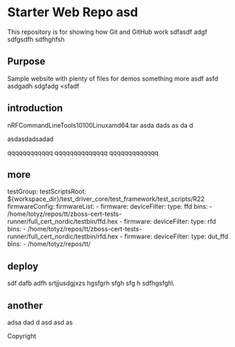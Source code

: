 # Starter Web Repo asd

This repository is for showing how Git and GitHub work
sdfasdf
adgf
sdfgsdfh
sdfhghfsh


## Purpose

Sample website with plenty of files for demos
something more
asdf
asfd
asdgadh sdgfadg <sfadf 

## introduction

nRFCommandLineTools10100Linuxamd64.tar
asda
dads
as
da
d

asdasdadsadad

qqqqqqqqqqqq
qqqqqqqqqqqqqq
qqqqqqqqqqqqq


## more

testGroup:
        testScriptsRoot: ${workspace_dir}/test_driver_core/test_framework/test_scripts/R22
        firmwareConfig:
          firmwareList:
            - firmware:
                deviceFilter:
                  type: ffd
                bins:
                  - /home/totyz/repos/tt/zboss-cert-tests-runner/full_cert_nordic/testbin/ffd.hex
            - firmware:
                deviceFilter:
                  type: rfd
                bins:
                  - /home/totyz/repos/tt/zboss-cert-tests-runner/full_cert_nordic/testbin/rfd.hex
            - firmware:
                deviceFilter:
                  type: dut_ffd
                bins:
                  - /home/totyz/repos/tt/


## deploy

sdf
dafb
adfh
srtjjusdgjxzs
hgsfgrh
sfgh
sfg
h
sdfhgsfgh\


## another
 
 adsa
 dad
 d
 asd
 asd
 as


Copyright
